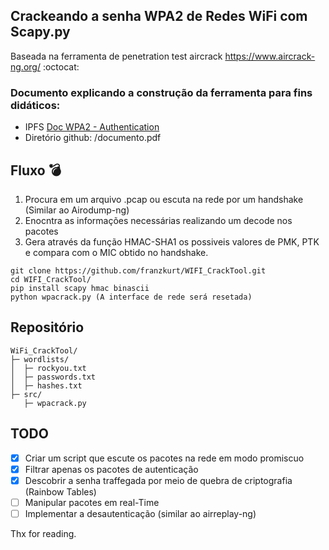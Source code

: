 ## Crackeando a senha WPA2 de Redes WiFi com Scapy.py
Baseada na ferramenta de penetration test aircrack https://www.aircrack-ng.org/
:octocat:

### Documento explicando a construção da ferramenta para fins didáticos:
  - IPFS [Doc WPA2 - Authentication](https://gateway.pinata.cloud/ipfs/QmZwXohZ8yai8gwSjx2NLbfBCLKbbUGXTLehGrzSezdJqv)
  - Diretório github: /documento.pdf

## Fluxo :bomb:
  1. Procura em um arquivo .pcap ou escuta na rede por um handshake (Similar ao Airodump-ng)
  2. Enocntra as informações necessárias realizando um decode nos pacotes
  3. Gera através da função HMAC-SHA1 os possiveis valores de PMK, PTK e compara com o MIC obtido no handshake.
 
```
git clone https://github.com/franzkurt/WIFI_CrackTool.git
cd WIFI_CrackTool/
pip install scapy hmac binascii
python wpacrack.py (A interface de rede será resetada)
```

## Repositório
```
WiFi_CrackTool/
├─ wordlists/
│  ├─ rockyou.txt
│  ├─ passwords.txt
│  ├─ hashes.txt
├─ src/
   ├─ wpacrack.py

```
## TODO
- [x] Criar um script que escute os pacotes na rede em modo promiscuo
- [x] Filtrar apenas os pacotes de autenticação
- [x] Descobrir a senha traffegada por meio de quebra de criptografia (Rainbow Tables)
- [ ] Manipular pacotes em real-Time
- [ ] Implementar a desautenticação (similar ao airreplay-ng)

Thx for reading.
